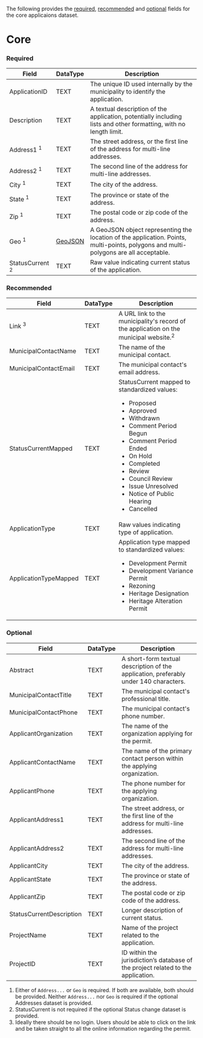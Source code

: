 The following provides the [required](#required), [recommended](#recommended) and [optional](#optional) fields for the core applicaions dataset.

# Core

### Required

Field                      | DataType | Description
---------------------------|----------|------------
ApplicationID              | TEXT     | The unique ID used internally by the municipality to identify the application.
Description                | TEXT     | A textual description of the application, potentially including lists and other formatting, with no length limit.
Address1 <sup>1</sup>      | TEXT     | The street address, or the first line of the address for multi-line addresses.
Address2 <sup>1</sup>                   | TEXT     | The second line of the address for multi-line addresses.
City <sup>1</sup>                       | TEXT     | The city of the address.
State <sup>1</sup>                      | TEXT     | The province or state of the address.
Zip <sup>1</sup>                        | TEXT     | The postal code or zip code of the address.
Geo <sup>1</sup>           | [GeoJSON](http://geojson.org/geojson-spec.html) | A GeoJSON object representing the location of the application. Points, multi-points, polygons and multi-polygons are all acceptable.
StatusCurrent <sup>2</sup> | TEXT     | Raw value indicating current status of the application.

### Recommended

Field                 | DataType | Description
----------------------|----------|------------
Link <sup>3</sup>     | TEXT     | A URL link to the municipality's record of the application on the municipal website.<sup>2</sup>
MunicipalContactName  | TEXT     | The name of the municipal contact.
MunicipalContactEmail | TEXT     | The municipal contact's email address.
StatusCurrentMapped   | TEXT     | StatusCurrent mapped to standardized values: <ul><li>Proposed</li><li>Approved</li><li>Withdrawn</li><li>Comment Period Begun</li><li>Comment Period Ended</li><li>On Hold</li><li>Completed</li><li>Review</li><li>Council Review</li><li>Issue Unresolved</li><li>Notice of Public Hearing</li><li>Cancelled</li></ul>
ApplicationType       | TEXT     | Raw values indicating type of application.
ApplicationTypeMapped | TEXT     | Application type mapped to standardized values: <ul><li>Development Permit</li><li>Development Variance Permit</li><li>Rezoning</li><li>Heritage Designation</li><li>Heritage Alteration Permit</li></ul>

### Optional

Field                    | DataType | Description
-------------------------|----------|------------
Abstract                 | TEXT     | A short-form textual description of the application, preferably under 140 characters.
MunicipalContactTitle    | TEXT     | The municipal contact's professional title.
MunicipalContactPhone    | TEXT     | The municipal contact's phone number.
ApplicantOrganization    | TEXT     | The name of the organization applying for the permit.
ApplicantContactName     | TEXT     | The name of the primary contact person within the applying organization.
ApplicantPhone           | TEXT     | The phone number for the applying organization.
ApplicantAddress1        | TEXT     | The street address, or the first line of the address for multi-line addresses.
ApplicantAddress2        | TEXT     | The second line of the address for multi-line addresses.
ApplicantCity            | TEXT     | The city of the address.
ApplicantState           | TEXT     | The province or state of the address.
ApplicantZip             | TEXT     | The postal code or zip code of the address.
StatusCurrentDescription | TEXT     | Longer description of current status.
ProjectName              | TEXT     | Name of the project related to the application.
ProjectID                | TEXT     | ID within the jurisdiction’s database of the project related to the application.

1. Either of `Address...` or `Geo` is required. If both are available, both should be provided. Neither `Address...` nor `Geo` is required if the optional Addresses dataset is provided.
2. StatusCurrent is not required if the optional Status change dataset is provided.
3. Ideally there should be no login. Users should be able to click on the link and be taken straight to all the online information regarding the permit.
